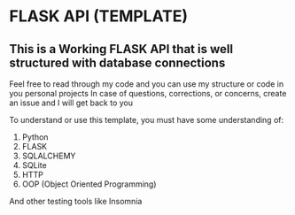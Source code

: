 # FLASK API (TEMPLATE)

## This is a Working FLASK API that is well structured with database connections

Feel free to read through my code and you can use my structure or code in you personal projects
In case of questions, corrections, or concerns, create an issue and I will get back to you

To understand or use this template, you must have some understanding of:

1. Python
2. FLASK
3. SQLALCHEMY
4. SQLite
5. HTTP
6. OOP (Object Oriented Programming)

And other testing tools like Insomnia
